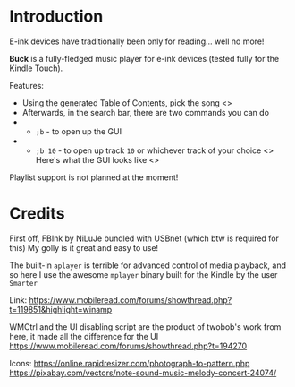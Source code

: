 # Introduction

E-ink devices have traditionally been only for reading... well no more!

**Buck** is a fully-fledged music player for e-ink devices (tested fully for the Kindle Touch).

Features:
- Using the generated Table of Contents, pick the song
<>
- Afterwards, in the search bar, there are two commands you can do
- - `;b` - to open up the GUI
- - `;b 10` - to open up track `10` or whichever track of your choice
<>
Here's what the GUI looks like
<>

Playlist support is not planned at the moment!

# Credits

First off, FBInk by NiLuJe bundled with USBnet (which btw is required for this)
My golly is it great and easy to use!

The built-in `aplayer` is terrible for advanced control of media playback, and so here
I use the awesome `mplayer` binary built for the Kindle by the user `Smarter`

Link: https://www.mobileread.com/forums/showthread.php?t=119851&highlight=winamp

WMCtrl and the UI disabling script are the product of twobob's work from here, it made all the
difference for the UI
https://www.mobileread.com/forums/showthread.php?t=194270

Icons:
https://online.rapidresizer.com/photograph-to-pattern.php
https://pixabay.com/vectors/note-sound-music-melody-concert-24074/